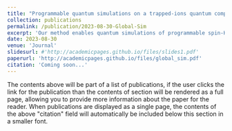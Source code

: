 ```yaml
---
title: "Programmable quantum simulations on a trapped-ions quantum computer with a global drive"
collection: publications
permalink: /publication/2023-08-30-Global-Sim
excerpt: 'Our method enables quantum simulations of programmable spin-Hamiltonians, using only simple global fields, driving all qubits homogeneously and simultaneously.'
date: 2023-08-30
venue: 'Journal'
slidesurl: #'http://academicpages.github.io/files/slides1.pdf'
paperurl: 'http://academicpages.github.io/files/global_sim.pdf'
citation: 'Coming soon...'
---
```


The contents above will be part of a list of publications, if the user clicks the link for the publication than the contents of section will be rendered as a full page, allowing you to provide more information about the paper for the reader. When publications are displayed as a single page, the contents of the above "citation" field will automatically be included below this section in a smaller font.